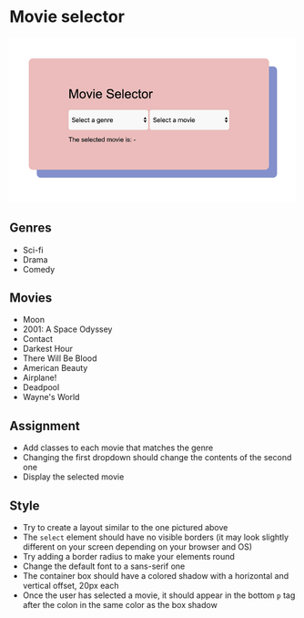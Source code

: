 # Movie selector

![screenshot](../assets/movie-selector.png)

## Genres

- Sci-fi
- Drama
- Comedy

## Movies

- Moon
- 2001: A Space Odyssey
- Contact
- Darkest Hour
- There Will Be Blood
- American Beauty
- Airplane!
- Deadpool
- Wayne's World

## Assignment

- Add classes to each movie that matches the genre
- Changing the first dropdown should change the contents of the second one
- Display the selected movie

## Style

- Try to create a layout similar to the one pictured above
- The `select` element should have no visible borders (it may look slightly
  different on your screen depending on your browser and OS)
- Try adding a border radius to make your elements round
- Change the default font to a sans-serif one
- The container box should have a colored shadow with a horizontal and vertical
  offset, 20px each
- Once the user has selected a movie, it should appear in the bottom `p` tag
  after the colon in the same color as the box shadow
